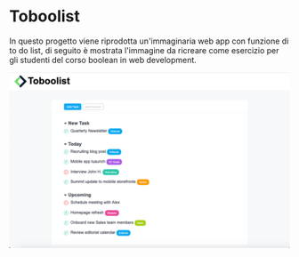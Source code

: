# Toboolist

In questo progetto viene riprodotta un'immaginaria web app con funzione di to do list, di seguito è mostrata l'immagine da ricreare come esercizio per gli studenti del corso boolean in web development.

![Immagine dell'esercizio](img/Screenshot.png)
